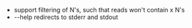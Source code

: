 - support filtering of N's, such that reads won't contain x N's
- --help redirects to stderr and stdout
